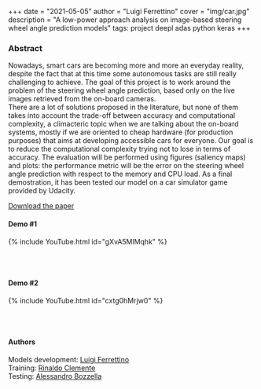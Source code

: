 +++
date = "2021-05-05"
author = "Luigi Ferrettino"
cover = "img/car.jpg"
description = "A low-power approach analysis on image-based steering wheel angle prediction models"
tags: project deepl adas python keras
+++



### Abstract
Nowadays, smart cars are becoming more and more an everyday reality, despite the fact that at this time some autonomous tasks are still really challenging to achieve. The goal of this project is to work around the problem of the steering wheel angle prediction, based only on the live images retrieved from the on-board cameras.<br>
There are a lot of solutions proposed in the literature, but none of them takes into account the trade-off between accuracy and computational complexity, a climacteric topic when we are talking about the on-board systems, mostly if we are oriented to cheap hardware (for production purposes) that aims at developing accessible cars for everyone. Our goal is to reduce the computational complexity trying not to lose in terms of accuracy. The evaluation will be performed using figures (saliency maps) and plots: the performance metric will be the error on the steering wheel angle prediction with respect to the memory and CPU load. As a final demostration, it has been tested our model on a car simulator game provided by Udacity.

<a href="/assets/files/nopesir_paper.pdf">Download the paper</a>

#### Demo #1

{% include YouTube.html id="gXvA5MlMqhk" %}

<br><br/>
#### Demo #2

{% include YouTube.html id="cxtg0hMrjw0" %}

<br><br/>
#### Authors

Models development: <a href="https://github.com/nopesir">Luigi Ferrettino</a><br>
Training: <a href="https://github.com/rinaldoclemente">Rinaldo Clemente</a>
<br>Testing: <a href="#">Alessandro Bozzella</a>